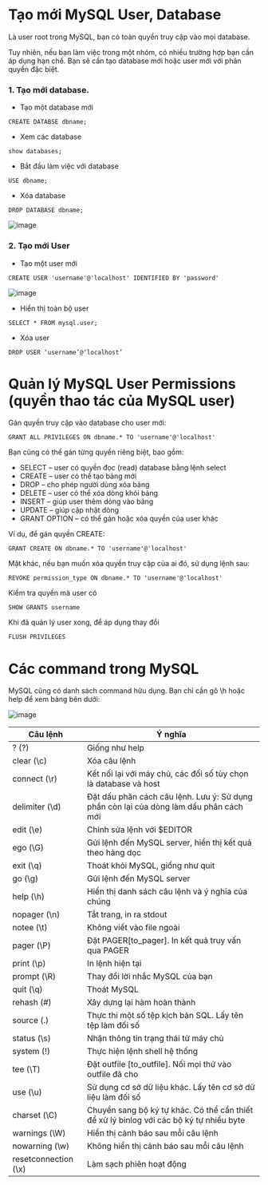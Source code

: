 # Tạo mới MySQL User, Database

Là user root trong MySQL, bạn có toàn quyền truy cập vào mọi database.

Tuy nhiên, nếu bạn làm việc trong một nhóm, có nhiều trường hợp bạn cần áp dụng hạn chế. Bạn sẽ cần tạo database mới hoặc user mới với phân quyền đặc biệt.

### 1. Tạo mới database.

- Tạo một database mới

```
CREATE DATABSE dbname;
```

- Xem các database

```
show databases;
```

- Bắt đầu làm việc với database

```
USE dbname;
```

- Xóa database

```
DROP DATABASE dbname;
```

![image](https://user-images.githubusercontent.com/111716161/190344207-3c14d4b2-1678-4aaf-aa81-fa476dfa3957.png)

### 2. Tạo mới User

- Tạo một user mới

```
CREATE USER 'username'@'localhost' IDENTIFIED BY 'password'
```

![image](https://user-images.githubusercontent.com/111716161/190346011-99bb48eb-ec48-4154-b783-167fa437ea09.png)

- Hiển thị toàn bộ user

```
SELECT * FROM mysql.user;
```

- Xóa user

```
DROP USER ‘username’@‘localhost’
```

# Quản lý MySQL User Permissions (quyền thao tác của MySQL user)

Gán quyền truy cập vào database cho user mới:

```
GRANT ALL PRIVILEGES ON dbname.* TO 'username'@'localhost'
```

Bạn cũng có thể gán từng quyền riêng biệt, bao gồm:

- SELECT – user có quyền đọc (read) database bằng lệnh select
- CREATE – user có thể tạo bảng mới
- DROP – cho phép người dùng xóa bảng
- DELETE – user có thể xóa dòng khỏi bảng
- INSERT – giúp user thêm dòng vào bảng
- UPDATE – giúp cập nhật dòng
- GRANT OPTION – có thể gán hoặc xóa quyền của user khác

Ví dụ, để gán quyền CREATE: 

```
GRANT CREATE ON dbname.* TO 'username'@'localhost'
```

Mặt khác, nếu bạn muốn xóa quyền truy cập của ai đó, sử dụng lệnh sau:

```
REVOKE permission_type ON dbname.* TO 'username'@'localhost'
```

Kiểm tra quyền mà user có

```
SHOW GRANTS username
```

Khi đã quản lý user xong, để áp dụng thay đổi 

```
FLUSH PRIVILEGES
```

# Các command trong MySQL

MySQL cũng có danh sách command hữu dụng. Bạn chỉ cần gõ \h hoặc help để xem bảng bên dưới:

![image](https://user-images.githubusercontent.com/111716161/190338664-95a216d2-0b07-4355-8799-2cec21da546a.png)

| Câu lệnh | Ý nghĩa |
|----------|---------|
| ? (\?) | Giống như help | 
| clear (\c) | Xóa câu lệnh | 
| connect (\r) | Kết nối lại với máy chủ, các đối số tùy chọn là database và host |
| delimiter (\d) | Đặt dấu phân cách câu lệnh. Lưu ý: Sử dụng phần còn lại của dòng làm dấu phân cách mới |
| edit (\e) | Chỉnh sửa lệnh với $EDITOR | 
| ego (\G) | Gửi lệnh đến MySQL server, hiển thị kết quả theo hàng dọc | 
| exit (\q) | Thoát khỏi MySQL, giống như quit | 
| go (\g) | Gửi lệnh đến MySQL server |
| help (\h) | Hiển thị danh sách câu lệnh và ý nghĩa của chúng |
| nopager (\n) | Tắt trang, in ra stdout |
| notee (\t) | Không viết vào file ngoài |
| pager (\P) | Đặt PAGER[to_pager]. In kết quả truy vấn qua PAGER |
| print (\p) | In lệnh hiện tại | 
| prompt (\R) | Thay đổi lời nhắc MySQL của bạn |
| quit (\q) | Thoát MySQL |
| rehash (\#) | Xây dựng lại hàm hoàn thành |
| source (\.) | Thực thi một số tệp kịch bản SQL. Lấy tên tệp làm đối số |
| status (\s) | Nhận thông tin trạng thái từ máy chủ |
| system (\!) | Thực hiện lệnh shell hệ thống | 
| tee (\T) | Đặt outfile [to_outfile]. Nối mọi thứ vào outfile đã cho |
| use (\u) | Sử dụng cơ sở dữ liệu khác. Lấy tên cơ sở dữ liệu làm đối số |
| charset (\C) | Chuyển sang bộ ký tự khác. Có thể cần thiết để xử lý binlog với các bộ ký tự nhiều byte |
| warnings (\W) | Hiển thị cảnh báo sau mỗi câu lệnh |
| nowarning (\w) | Không hiển thị cảnh báo sau mỗi câu lệnh |
| resetconnection (\x) | Làm sạch phiên hoạt động | 
